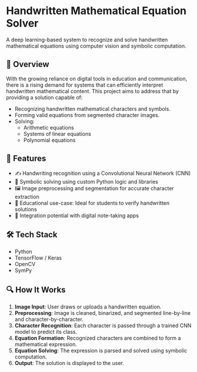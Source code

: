 # Handwritten Mathematical Equation Solver

A deep learning-based system to recognize and solve handwritten mathematical equations using computer vision and symbolic computation.

## 📌 Overview

With the growing reliance on digital tools in education and communication, there is a rising demand for systems that can efficiently interpret handwritten mathematical content. This project aims to address that by providing a solution capable of:

- Recognizing handwritten mathematical characters and symbols.
- Forming valid equations from segmented character images.
- Solving:
  - Arithmetic equations
  - Systems of linear equations
  - Polynomial equations

## 🚀 Features

- ✍️ Handwriting recognition using a Convolutional Neural Network (CNN)
- 🧮 Symbolic solving using custom Python logic and libraries
- 🖼️ Image preprocessing and segmentation for accurate character extraction
- 📘 Educational use-case: Ideal for students to verify handwritten solutions
- 📝 Integration potential with digital note-taking apps

## 🛠️ Tech Stack

- Python
- TensorFlow / Keras
- OpenCV
- SymPy

## 🔍 How It Works

1. **Image Input**: User draws or uploads a handwritten equation.
2. **Preprocessing**: Image is cleaned, binarized, and segmented line-by-line and character-by-character.
3. **Character Recognition**: Each character is passed through a trained CNN model to predict its class.
4. **Equation Formation**: Recognized characters are combined to form a mathematical expression.
5. **Equation Solving**: The expression is parsed and solved using symbolic computation.
6. **Output**: The solution is displayed to the user.


